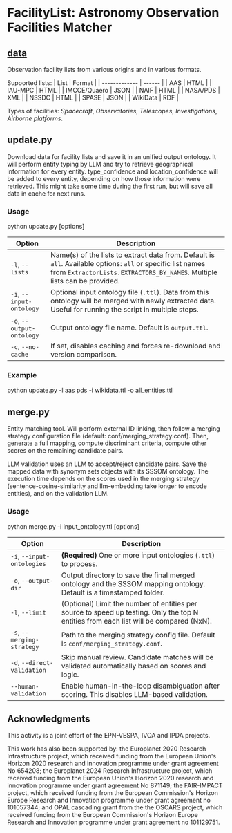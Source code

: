 # FacilityList: Astronomy Observation Facilities Matcher


## [data](data)

Observation facility lists from various origins and in various formats.

Supported lists:
| List          | Format |
| ------------- | ------ |
| AAS           | HTML   |
| IAU-MPC       | HTML   |
| IMCCE/Quaero  | JSON   |
| NAIF          | HTML   |
| NASA/PDS      | XML    |
| NSSDC         | HTML   |
| SPASE         | JSON   |
| WikiData      | RDF    |

Types of facilities:
_Spacecraft_, _Observatories_, _Telescopes_, _Investigations_, _Airborne platforms_.


## update.py
Download data for facility lists and save it in an unified output ontology.
It will perform entity typing by LLM and try to retrieve geographical information for every entity.
type_confidence and location_confidence will be added to every entity, depending on how those information were retrieved.
This might take some time during the first run, but will save all data in cache for next runs.


### Usage
python update.py [options]

| Option                    | Description                                                                                                                                                                             |
| ------------------------- | --------------------------------------------------------------------------------------------------------------------------------------------------------------------------------------- |
| `-l`, `--lists`           | Name(s) of the lists to extract data from. Default is `all`. Available options: `all` or specific list names from `ExtractorLists.EXTRACTORS_BY_NAMES`. Multiple lists can be provided. |
| `-i`, `--input-ontology`  | Optional input ontology file (`.ttl`). Data from this ontology will be merged with newly extracted data. Useful for running the script in multiple steps.                               |
| `-o`, `--output-ontology` | Output ontology file name. Default is `output.ttl`.                                                                                                                                     |
| `-c`, `--no-cache`        | If set, disables caching and forces re-download and version comparison.                                                                                                                 |

### Example
python update.py -l aas pds -i wikidata.ttl -o all_entities.ttl

## merge.py
Entity matching tool. Will perform external ID linking, then follow a merging strategy configuration file (default: conf/merging_strategy.conf).
Then, generate a full mapping, compute discriminant criteria, compute other scores on the remaining candidate pairs.

LLM validation uses an LLM to accept/reject candidate pairs. Save the mapped data with synonym sets objects with its SSSOM ontology.
The execution time depends on the scores used in the merging strategy (sentence-cosine-similarity and llm-embedding take longer to encode entities), and on the validation LLM.

### Usage
python merge.py -i input_ontology.ttl [options]

| Option                      | Description                                                                                                                            |
| --------------------------- | -------------------------------------------------------------------------------------------------------------------------------------- |
| `-i`, `--input-ontologies`  | **(Required)** One or more input ontologies (`.ttl`) to process.        |
| `-o`, `--output-dir`        | Output directory to save the final merged ontology and the SSSOM mapping ontology. Default is a timestamped folder.                    |
| `-l`, `--limit`             | (Optional) Limit the number of entities per source to speed up testing. Only the top N entities from each list will be compared (NxN). |
| `-s`, `--merging-strategy`  | Path to the merging strategy config file. Default is `conf/merging_strategy.conf`.                                                     |
| `-d`, `--direct-validation` | Skip manual review. Candidate matches will be validated automatically based on scores and logic.                                       |
| `--human-validation`        | Enable human-in-the-loop disambiguation after scoring. This disables LLM-based validation.                                             |


## Acknowledgments

This activity is a joint effort of the EPN-VESPA, IVOA and IPDA projects.

This work has also been supported by: the Europlanet 2020 Research Infrastructure project, which received funding from the European Union's Horizon 2020 research and innovation programme under grant agreement No 654208; the Europlanet 2024 Research Infrastructure project, which received funding from the European Union's Horizon 2020 research and innovation programme under grant agreement No 871149; the FAIR-IMPACT project, which received funding from the European Commission's Horizon Europe Research and Innovation programme under grant agreement no 101057344; and OPAL cascading grant from the the OSCARS project, which received funding from the European Commission's Horizon Europe Research and Innovation programme under grant agreement no 101129751.